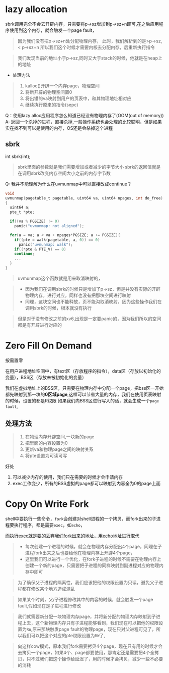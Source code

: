 
# lazy allocation
sbrk调用完全不会去开辟内存，只需要将p->sz增加到p->sz+n即可,在之后应用程序使用到这个内存，就会触发一个page fault，
>因为我们没有把p->sz+n处分配物理内存，
>此时，我们解析到的是>p->sz,< p->sz+n
>所以我们这个时候才需要内核去分配内存，后重新执行指令

>我们发现当前的地址小于p->sz,同时又大于stack的时候，他就是在heap上的地址
 
* 处理方法
>1. kalloc()开辟一个内存page，物理空间
>2. 将新开辟的物理空间置0
>3. 将出错的va映射到用户的页表中，和其物理地址相对应
>4. 继续执行原来的指令(sepc)

Q：使用lazy alloc应用程序怎么知道已经没有物理内存了(OOM(out of memory))
A: 返回一个杀掉的进程，直接杀掉,一般操作系统也会处理的比较聪明，但是如果实在找不到可以是使用的内存，OS还是会杀掉这个进程

## sbrk
int sbrk(int);
>sbrk里面的参数就是我们需要增加或者减少的字节大小
>sbrk的返回值就是在调用sbrk改变内存空间大小之前的内存字节数

Q: 我并不能理解为什么在uvmunmap中可以直接改成continue？
~~~c
void
uvmunmap(pagetable_t pagetable, uint64 va, uint64 npages, int do_free)
{
  uint64 a;
  pte_t *pte;

  if((va % PGSIZE) != 0)
    panic("uvmunmap: not aligned");

  for(a = va; a < va + npages*PGSIZE; a += PGSIZE){
    if((pte = walk(pagetable, a, 0)) == 0)
      panic("uvmunmap: walk");
    if((*pte & PTE_V) == 0)
    continue;
    ...
  }
}
~~~
>uvmunmap这个函数就是用来取消映射的，

>* 因为我们在调用sbrk的时候只是增加了p->sz，但是并没有实际的开辟物理内存，进行对应，同样也没有把那块空间进行映射
>* 同理，这块空间也不能释放，页不能沟取消映射，因为这些操作我们在调用sbrk的时候，根本就没有执行

>但是对于没有修改之前的xv6,出现是一定要panic的，因为我们所以的空间都是有开辟进行对应的


# Zero Fill On Demand
按需置零

在用户进程地址空间中，有text区（存放程序的指令），data区（存放以初始化的变量），BSS区（存放未被初始化的变量）

我们在虚拟地址上的BSS区，只需要在物理内存中分配一个page，把bss区一开始都先映射到那一块的**0区域page**,这样可以节省大量的内存，我们在使用页表映射的时候，设置的都是R权限 
如果我们向BSS区进行写入的话，就会生成一个`page fault`,

处理方法
---
>1. 在物理内存开辟空间,一块新的page
>2. 把里面的内容设置为0
>3. 更新va和物理page之间的映射关系
>4. 将pte设置为可读可写

好处

1. 可以减少内存的使用，我们只在需要的时候才会申请内存
2. exec工作变少，所有的BSS虚拟的page都可以映射到内容全为0的page上面

# Copy On Write Fork
shell中要执行一些命令，`fork`会创建对shell进程的一个拷贝，而fork出来的子进程要执行程序，都是需要`exec`，如`echo`，

<u>而执行exec就是要的丢弃我们fork出来的地址，用echo地址进行取代</u>

>* 每次创建一个进程的时候，就会在物理内存分配出4个page，同理在子进程fork出来之后也要给他在物理内存上开辟4个page，
>* 这里我们可以进行一个优化，在fork子进程的时候不需要在物理内存上创建一个新的page，只需要把子进程的同样映射到副进程对应的物理内存中即可

>为了确保父子进程的隔离性，我们应该把他的权限设置为只读，避免父子进程都在修改某个地方造成混乱

>如果某个时刻，父/子进程修改其中的内容的时候，就会触发一个page fault,假如现在是子进程进行修改

>我们就需要新分配一块物理内存page，并将新分配的物理内存映射到子进程上去，这个新物理内存只有子进程能够看到，我们现在可以把他的权限设置为`RW`,原来那块触发page fault的物理page，现在只对父进程可见了，所以我们可以把这个对应的pte权限设置为`RW`了,

>向这样cow模式，原本我们fork需要拷贝4个page，现在只有用的时候才会去拷贝一个page，如果4个、page都要使用，那肯定还是需要把4个全拷贝，只不过我们把这个操作给延迟了，用的时候才会拷贝，减少一些不必要的消耗


